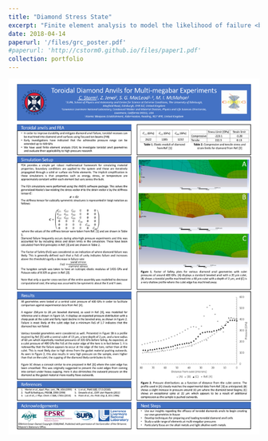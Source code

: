```yaml
---
title: "Diamond Stress State"
excerpt: "Finite element analysis to model the likelihood of failure <br/>in diamonds with varying geometries at 400 GPa.<br/><img src='/images/grc_diamond_stresses.pdf' width=400>"
date: 2018-04-14
paperurl: '/files/grc_poster.pdf'
#paperurl: 'http://cstorm0.github.io/files/paper1.pdf'
collection: portfolio
---
```


<img src='/files/grc_poster.pdf'>
